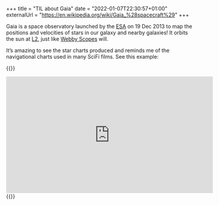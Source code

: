 +++
title = "TIL about Gaia"
date = "2022-01-07T22:30:57+01:00"
externalUrl = "https://en.wikipedia.org/wiki/Gaia_%28spacecraft%29"
+++

Gaia is a space observatory launched by the [ESA](https://en.wikipedia.org/wiki/European_Space_Agency) on 19 Dec 2013 to map the positions and velocities of stars in our galaxy and nearby  galaxies! It orbits the sun at [L2](https://en.wikipedia.org/wiki/Lagrangian_point#L2), just like [Webby Scopes](https://nathanherald.com/writing/links/james-web-space-telescope/) will. 

It’s amazing to see the star charts produced and reminds me of the navigational charts used in many SciFi films. See this example:

{{<raw>}}
<iframe width="560" height="315" src="https://www.youtube-nocookie.com/embed/bzQUNCleS3o" title="YouTube video player" frameborder="0" allow="accelerometer; autoplay; clipboard-write; encrypted-media; gyroscope; picture-in-picture" allowfullscreen></iframe>
{{</raw>}}